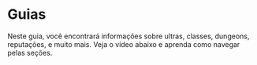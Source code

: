 # Guias 

Neste guia, você encontrará informações sobre ultras, classes, dungeons, reputações, e muito mais. Veja o vídeo abaixo e aprenda como navegar pelas seções.

